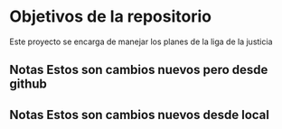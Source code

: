 # Objetivos de la repositorio

Este proyecto se encarga de manejar los planes de la liga de la justicia


## Notas Estos son cambios nuevos pero desde github
## Notas Estos son cambios nuevos desde local
